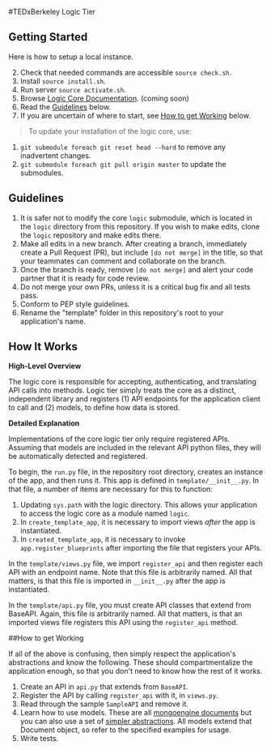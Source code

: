 #TEDxBerkeley Logic Tier

## Getting Started

Here is how to setup a local instance.

2. Check that needed commands are accessible `source check.sh`.
3. Install `source install.sh`.
4. Run server `source activate.sh`.
5. Browse [Logic Core Documentation](http://logic-braiiin.readthedocs.org). (coming soon)
6. Read the [Guidelines](#guidelines) below.
7. If you are uncertain of where to start, see [How to get Working](#how-to-get-working) below.

> To update your installation of the logic core, use:
 1. `git submodule foreach git reset head --hard` to remove any inadvertent changes.
 2. `git submodule foreach git pull origin master` to update the submodules.

## Guidelines

1. It is safer not to modify the core `logic` submodule, which is located in the
`logic` directory from this repository. If you wish to make edits, clone the `logic`
repository and make edits there.
2. Make all edits in a new branch. After creating a branch, immediately create 
a Pull Request (PR), but include `[do not merge]` in the title, so that your 
teammates can comment and collaborate on the branch.
3. Once the branch is ready, remove `[do not merge]` and alert your code partner
that it is ready for code review.
4. Do not merge your own PRs, unless it is a critical bug fix and all tests pass.
5. Conform to PEP style guidelines.
6. Rename the "template" folder in this repository's root to your application's
name.

## How It Works

**High-Level Overview**

The logic core is responsible for accepting, authenticating, and translating
API calls into methods. Logic tier simply treats the core as a
distinct, independent library and registers (1) API endpoints for the application
client to call and (2) models, to define how data is stored.

**Detailed Explanation**

Implementations of the core logic tier only require registered APIs. Assuming
that models are included in the relevant API python files, they will be automatically
detected and registered.

To begin, the `run.py` file, in the repository root directory, creates an instance
of the app, and then runs it. This app is defined in `template/__init__.py`. In
that file, a number of items are necessary for this to function:

1. Updating `sys.path` with the logic directory. This allows your application to
access the logic core as a module named `logic`.
2. In `create_template_app`, it is necessary to import views *after* the app
is instantiated.
3. In `created_template_app`, it is necessary to invoke `app.register_blueprints`
after importing the file that registers your APIs.

In the `template/views.py` file, we import `register_api` and then register
each API with an endpoint name. Note that this file is arbitrarily named. All that
matters, is that this file is imported in `__init__.py` after the app is 
instantiated.

In the `template/api.py` file, you must create API classes that extend from
BaseAPI. Again, this file is arbitrarily named. All that matters, is that an 
imported views file registers this API using the `register_api` method.

##How to get Working

If all of the above is confusing, then simply respect the application's
abstractions and know the following. These should compartmentalize the
application enough, so that you don't need to know how the rest of it works.

1. Create an API in `api.py` that extends from `BaseAPI`.
2. Register the API by calling `register_api` with it, in `views.py`.
3. Read through the sample `SampleAPI` and remove it.
4. Learn how to use models. These are all 
[mongoengine documents](http://mongoengine.readthedocs.org/en/latest/apireference.html#documents)
but you can also use a set of [simpler abstractions](https://github.com/Braiiin/logic/blob/master/logic/v1/models.py).
All models extend that Document object, so refer to the specified examples for
usage.
5. Write tests.
